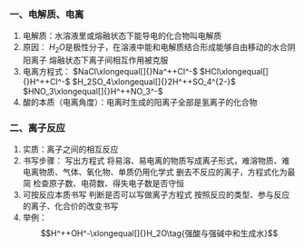 ### 一、电解质、电离
1. 电解质：水溶液里或熔融状态下能导电的化合物叫电解质
2. 原因：
	$H_2O$是极性分子，在溶液中能和电解质结合形成能够自由移动的水合阴阳离子
	 熔融状态下离子间相互作用被克服
 3. 电离方程式： 
	 $NaCl\xlongequal[]{}Na^++Cl^-$
   $HCl\xlongequal[]{}H^++Cl^-$
   $H_2SO_4\xlongequal[]{}2H^++SO_4^{2-}$
    $HNO_3\xlongequal[]{}H^++NO_3^-$
4. 酸的本质（电离角度）：电离时生成的阳离子全部是氢离子的化合物

### 二、离子反应
1. 实质：离子之间的相互反应
2. 书写步骤：
	写出方程式
	 将易溶、易电离的物质写成离子形式，难溶物质、难电离物质、气体、氧化物、单质仍用化学式
	  删去不反应的离子，方程式化为最简
	   检查原子数、电荷数、得失电子数是否守恒
3. 可按反应本质书写
	判断是否可以写做离子方程式
	 按照反应的类型、参与反应的离子、化合价的改变书写
4. 举例：
	$$H^++OH^-\xlongequal[]{}H_2O\tag{强酸与强碱中和生成水}$$
	 